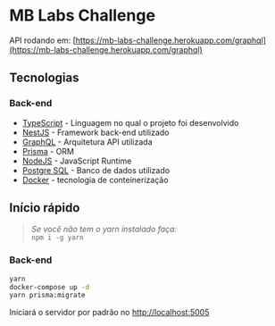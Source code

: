 # MB Labs Challenge
API rodando em: [https://mb-labs-challenge.herokuapp.com/graphql](https://mb-labs-challenge.herokuapp.com/graphql)

## Tecnologias

### Back-end

- [TypeScript](https://github.com/microsoft/TypeScript) - Linguagem no qual o projeto foi desenvolvido
- [NestJS](https://github.com/nestjs/nest) - Framework back-end utilizado
- [GraphQL](https://github.com/graphql) - Arquitetura API utilizada
- [Prisma](https://www.prisma.io/) - ORM 
- [NodeJS](https://github.com/nodejs/node) - JavaScript Runtime
- [Postgre SQL](https://github.com/postgresql) - Banco de dados utilizado
- [Docker](https://github.com/docker) - tecnologia de conteinerização 


## Início rápido

> _Se você não tem o yarn instalado faça:_<br>`npm i -g yarn`

### Back-end

```sh
yarn
docker-compose up -d
yarn prisma:migrate
```

Iniciará o servidor por padrão no [http://localhost:5005](http://localhost:5005)



